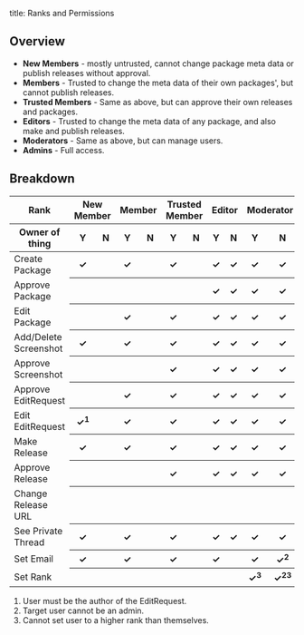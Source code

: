 title: Ranks and Permissions

## Overview

* **New Members** - mostly untrusted, cannot change package meta data or publish releases without approval.
* **Members** - Trusted to change the meta data of their own packages', but cannot publish releases.
* **Trusted Members** - Same as above, but can approve their own releases and packages.
* **Editors** - Trusted to change the meta data of any package, and also make and publish releases.
* **Moderators** - Same as above, but can manage users.
* **Admins** - Full access.

## Breakdown

<table class="fancyTable">
	<thead>
		<tr>
			<th>Rank</th>
			<th colspan=2>New Member</th>
			<th colspan=2>Member</th>
			<th colspan=2>Trusted Member</th>
			<th colspan=2>Editor</th>
			<th colspan=2>Moderator</th>
			<th colspan=2>Admin</th>
		</tr>
		<tr>
			<th>Owner of thing</th>
			<th>Y</th>
			<th>N</th>
			<th>Y</th>
			<th>N</th>
			<th>Y</th>
			<th>N</th>
			<th>Y</th>
			<th>N</th>
			<th>Y</th>
			<th>N</th>
			<th>Y</th>
			<th>N</th>
		</tr>
	</thead>
	<tbody>
		<tr>
			<td>Create Package</td>
			<th>✓</th> <!-- new -->
			<th></th>
			<th>✓</th> <!-- member -->
			<th></th>
			<th>✓</th> <!-- trusted member -->
			<th></th>
			<th>✓</th> <!-- editor -->
			<th>✓</th>
			<th>✓</th> <!-- moderator -->
			<th>✓</th>
			<th>✓</th> <!-- admin -->
			<th>✓</th>
		</tr>
		<tr>
			<td>Approve Package</td>
			<th></th> <!-- new -->
			<th></th>
			<th></th> <!-- member -->
			<th></th>
			<th></th> <!-- trusted member -->
			<th></th>
			<th>✓</th> <!-- editor -->
			<th>✓</th>
			<th>✓</th> <!-- moderator -->
			<th>✓</th>
			<th>✓</th> <!-- admin -->
			<th>✓</th>
		</tr>
		<tr>
			<td>Edit Package</td>
			<th></th> <!-- new -->
			<th></th>
			<th>✓</th> <!-- member -->
			<th></th>
			<th>✓</th> <!-- trusted member -->
			<th></th>
			<th>✓</th> <!-- editor -->
			<th>✓</th>
			<th>✓</th> <!-- moderator -->
			<th>✓</th>
			<th>✓</th> <!-- admin -->
			<th>✓</th>
		</tr>
		<tr>
			<td>Add/Delete Screenshot</td>
			<th>✓</th> <!-- new -->
			<th></th>
			<th>✓</th> <!-- member -->
			<th></th>
			<th>✓</th> <!-- trusted member -->
			<th></th>
			<th>✓</th> <!-- editor -->
			<th>✓</th>
			<th>✓</th> <!-- moderator -->
			<th>✓</th>
			<th>✓</th> <!-- admin -->
			<th>✓</th>
		</tr>
		<tr>
			<td>Approve Screenshot</td>
			<th></th> <!-- new -->
			<th></th>
			<th></th> <!-- member -->
			<th></th>
			<th>✓</th> <!-- trusted member -->
			<th></th>
			<th>✓</th> <!-- editor -->
			<th>✓</th>
			<th>✓</th> <!-- moderator -->
			<th>✓</th>
			<th>✓</th> <!-- admin -->
			<th>✓</th>
		</tr>
		<tr>
			<td>Approve EditRequest</td>
			<th></th> <!-- new -->
			<th></th>
			<th>✓</th> <!-- member -->
			<th></th>
			<th>✓</th> <!-- trusted member -->
			<th></th>
			<th>✓</th> <!-- editor -->
			<th>✓</th>
			<th>✓</th> <!-- moderator -->
			<th>✓</th>
			<th>✓</th> <!-- admin -->
			<th>✓</th>
		</tr>
		<tr>
			<td>Edit EditRequest</td>
			<th>✓<sup>1</sup></th> <!-- new -->
			<th></th>
			<th>✓</th> <!-- member -->
			<th></th>
			<th>✓</th> <!-- trusted member -->
			<th></th>
			<th>✓</th> <!-- editor -->
			<th>✓</th>
			<th>✓</th> <!-- moderator -->
			<th>✓</th>
			<th>✓</th> <!-- admin -->
			<th>✓</th>
		</tr>
		<tr>
			<td>Make Release</td>
			<th>✓</th> <!-- new -->
			<th></th>
			<th>✓</th> <!-- member -->
			<th></th>
			<th>✓</th> <!-- trusted member -->
			<th></th>
			<th>✓</th> <!-- editor -->
			<th>✓</th>
			<th>✓</th> <!-- moderator -->
			<th>✓</th>
			<th>✓</th> <!-- admin -->
			<th>✓</th>
		</tr>
		<tr>
			<td>Approve Release</td>
			<th></th> <!-- new -->
			<th></th>
			<th></th> <!-- member -->
			<th></th>
			<th>✓</th> <!-- trusted member -->
			<th></th>
			<th>✓</th> <!-- editor -->
			<th>✓</th>
			<th>✓</th> <!-- moderator -->
			<th>✓</th>
			<th>✓</th> <!-- admin -->
			<th>✓</th>
		</tr>
		<tr>
			<td>Change Release URL</td>
			<th></th> <!-- new -->
			<th></th>
			<th></th> <!-- member -->
			<th></th>
			<th></th> <!-- trusted member -->
			<th></th>
			<th></th> <!-- editor -->
			<th></th>
			<th></th> <!-- moderator -->
			<th></th>
			<th>✓</th> <!-- admin -->
			<th>✓</th>
		</tr>
		<tr>
			<td>See Private Thread</td>
			<th>✓</th> <!-- new -->
			<th></th>
			<th>✓</th> <!-- member -->
			<th></th>
			<th>✓</th> <!-- trusted member -->
			<th></th>
			<th>✓</th> <!-- editor -->
			<th>✓</th>
			<th>✓</th> <!-- moderator -->
			<th>✓</th>
			<th>✓</th> <!-- admin -->
			<th>✓</th>
		</tr>
		<tr>
			<td>Set Email</td>
			<th>✓</th> <!-- new -->
			<th></th>
			<th>✓</th> <!-- member -->
			<th></th>
			<th>✓</th> <!-- trusted member -->
			<th></th>
			<th>✓</th> <!-- editor -->
			<th></th>
			<th>✓</th> <!-- moderator -->
			<th>✓<sup>2</sup></th>
			<th>✓</th> <!-- admin -->
			<th>✓</th>
		</tr>
		<tr>
			<td>Set Rank</td>
			<th></th> <!-- new -->
			<th></th>
			<th></th> <!-- member -->
			<th></th>
			<th></th> <!-- trusted member -->
			<th></th>
			<th></th> <!-- editor -->
			<th></th>
			<th>✓<sup>3</sup></th> <!-- moderator -->
			<th>✓<sup>2</sup><sup>3</sup></th>
			<th>✓</th> <!-- admin -->
			<th>✓</th>
		</tr>
	</tbody>
</table>


1. User must be the author of the EditRequest.
2. Target user cannot be an admin.
3. Cannot set user to a higher rank than themselves.
